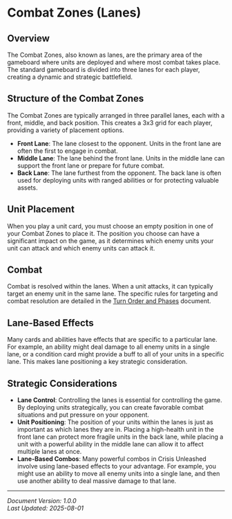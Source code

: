 # Combat Zones (Lanes)

## Overview

The Combat Zones, also known as lanes, are the primary area of the gameboard where units are deployed and where most combat takes place. The standard gameboard is divided into three lanes for each player, creating a dynamic and strategic battlefield.

## Structure of the Combat Zones

The Combat Zones are typically arranged in three parallel lanes, each with a front, middle, and back position. This creates a 3x3 grid for each player, providing a variety of placement options.

- **Front Lane**: The lane closest to the opponent. Units in the front lane are often the first to engage in combat.
- **Middle Lane**: The lane behind the front lane. Units in the middle lane can support the front lane or prepare for future combat.
- **Back Lane**: The lane furthest from the opponent. The back lane is often used for deploying units with ranged abilities or for protecting valuable assets.

## Unit Placement

When you play a unit card, you must choose an empty position in one of your Combat Zones to place it. The position you choose can have a significant impact on the game, as it determines which enemy units your unit can attack and which enemy units can attack it.

## Combat

Combat is resolved within the lanes. When a unit attacks, it can typically target an enemy unit in the same lane. The specific rules for targeting and combat resolution are detailed in the [Turn Order and Phases](../../rulebook/turn_order_and_phases.md) document.
## Lane-Based Effects

Many cards and abilities have effects that are specific to a particular lane. For example, an ability might deal damage to all enemy units in a single lane, or a condition card might provide a buff to all of your units in a specific lane. This makes lane positioning a key strategic consideration.

## Strategic Considerations

- **Lane Control**: Controlling the lanes is essential for controlling the game. By deploying units strategically, you can create favorable combat situations and put pressure on your opponent.
- **Unit Positioning**: The position of your units within the lanes is just as important as which lanes they are in. Placing a high-health unit in the front lane can protect more fragile units in the back lane, while placing a unit with a powerful ability in the middle lane can allow it to affect multiple lanes at once.
- **Lane-Based Combos**: Many powerful combos in Crisis Unleashed involve using lane-based effects to your advantage. For example, you might use an ability to move all enemy units into a single lane, and then use another ability to deal massive damage to that lane.

---

*Document Version: 1.0.0*  
*Last Updated: 2025-08-01*